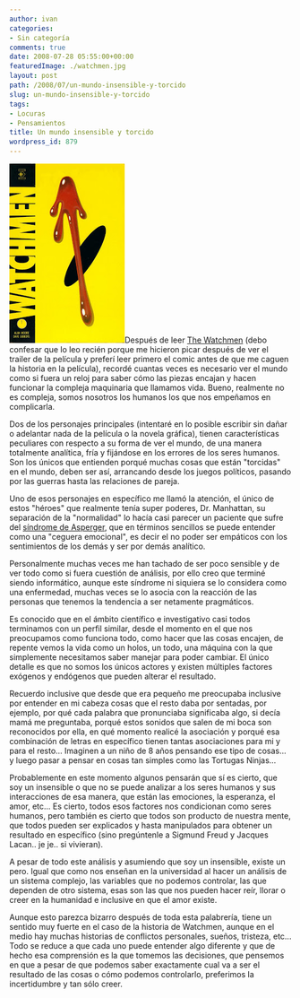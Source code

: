 ```yaml
---
author: ivan
categories:
- Sin categoría
comments: true
date: 2008-07-28 05:55:00+00:00
featuredImage: ./watchmen.jpg
layout: post
path: /2008/07/un-mundo-insensible-y-torcido
slug: un-mundo-insensible-y-torcido
tags:
- Locuras
- Pensamientos
title: Un mundo insensible y torcido
wordpress_id: 879
---
```


[![](./watchmen.jpg)](https://3.bp.blogspot.com/_T2UWuNJg3dQ/SXeXOV_cj0I/AAAAAAAABTo/xqIZeG3ks5s/s1600-h/watchmen.jpg)Después de leer [The Watchmen](https://es.wikipedia.org/wiki/Watchmen) (debo confesar que lo leo recién porque me hicieron picar después de ver el trailer de la película y preferí leer primero el comic antes de que me caguen la historia en la película), recordé cuantas veces es necesario ver el mundo como si fuera un reloj para saber cómo las piezas encajan y hacen funcionar la compleja maquinaria que llamamos vida. Bueno, realmente no es compleja, somos nosotros los humanos los que nos empeñamos en complicarla.

Dos de los personajes principales (intentaré en lo posible escribir sin dañar o adelantar nada de la película o la novela gráfica), tienen características peculiares con respecto a su forma de ver el mundo, de una manera totalmente analítica, fría y fijándose en los errores de los seres humanos. Son los únicos que entienden porqué muchas cosas que están "torcidas" en el mundo, deben ser así, arrancando desde los juegos políticos, pasando por las guerras hasta las relaciones de pareja.

Uno de esos personajes en específico me llamó la atención, el único de estos "héroes" que realmente tenía super poderes, Dr. Manhattan, su separación de la "normalidad" lo hacía casi parecer un paciente que sufre del [síndrome de Asperger](https://es.wikipedia.org/wiki/Asperger), que en términos sencillos se puede entender como una "ceguera emocional", es decir el no poder ser empáticos con los sentimientos de los demás y ser por demás analítico.

Personalmente muchas veces me han tachado de ser poco sensible y de ver todo como si fuera cuestión de análisis, por ello creo que terminé siendo informático, aunque este síndrome ni siquiera se lo considera como una enfermedad, muchas veces se lo asocia con la reacción de las personas que tenemos la tendencia a ser netamente pragmáticos.

Es conocido que en el ámbito científico e investigativo casi todos terminamos con un perfil similar, desde el momento en el que nos preocupamos como funciona todo, como hacer que las cosas encajen, de repente vemos la vida como un holos, un todo, una máquina con la que simplemente necesitamos saber manejar para poder cambiar. El único detalle es que no somos los únicos actores y existen múltiples factores exógenos y endógenos que pueden alterar el resultado.

Recuerdo inclusive que desde que era pequeño me preocupaba inclusive por entender en mi cabeza cosas que el resto daba por sentadas, por ejemplo, por qué cada palabra que pronunciaba significaba algo, si decía mamá me preguntaba, porqué estos sonidos que salen de mi boca son reconocidos por ella, en qué momento realicé la asociación y porqué esa combinación de letras en específico tienen tantas asociaciones para mi y para el resto... Imaginen a un niño de 8 años pensando ese tipo de cosas... y luego pasar a pensar en cosas tan simples como las Tortugas Ninjas...

Probablemente en este momento algunos pensarán que sí es cierto, que soy un insensible o que no se puede analizar a los seres humanos y sus interacciones de esa manera, que están las emociones, la esperanza, el amor, etc... Es cierto, todos esos factores nos condicionan como seres humanos, pero también es cierto que todos son producto de nuestra mente, que todos pueden ser explicados y hasta manipulados para obtener un resultado en específico (sino pregúntenle a Sigmund Freud y Jacques Lacan.. je je.. si vivieran).

A pesar de todo este análisis y asumiendo que soy un insensible, existe un pero. Igual que como nos enseñan en la universidad al hacer un análisis de un sistema complejo, las variables que no podemos controlar, las que dependen de otro sistema, esas son las que nos pueden hacer reír, llorar o creer en la humanidad e inclusive en que el amor existe.

Aunque esto parezca bizarro después de toda esta palabrería, tiene un sentido muy fuerte en el caso de la historia de Watchmen, aunque en el medio hay muchas historias de conflictos personales, sueños, tristeza, etc... Todo se reduce a que cada uno puede entender algo diferente y que de hecho esa comprensión es la que tomemos las decisiones, que pensemos en que a pesar de que podemos saber exactamente cual va a ser el resultado de las cosas o cómo podemos controlarlo, preferimos la incertidumbre y tan sólo creer.
